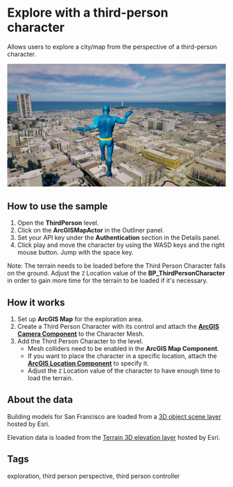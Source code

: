 # Explore with a third-person character

Allows users to explore a city/map from the perspective of a third-person character.

![Image of Third Person Controller](ThirdPersonController.png)

## How to use the sample

1. Open the **ThirdPerson** level.
2. Click on the **ArcGISMapActor** in the Outliner panel.
3. Set your API key under the **Authentication** section in the Details panel.
4. Click play and move the character by using the WASD keys and the right mouse button. Jump with the space key.

Note: The terrain needs to be loaded before the Third Person Character falls on the ground. Adjust the `Z` Location value of the **BP_ThirdPersonCharacter** in order to gain more time for the terrain to be loaded if it's necessary.


## How it works

1. Set up **ArcGIS Map** for the exploration area.
2. Create a Third Person Character with its control and attach the [**ArcGIS Camera Component**](https://developers.arcgis.com/unreal-engine/maps/camera/#arcgis-camera-component) to the Character Mesh. 
3. Add the Third Person Character to the level.
   - Mesh colliders need to be enabled in the **ArcGIS Map Component**.
   - If you want to place the character in a specific location, attach the [**ArcGIS Location Component**](https://developers.arcgis.com/unreal-engine/maps/location-component/) to specify it.
   - Adjust the `Z` Location value of the character to have enough time to load the terrain.

## About the data

Building models for San Francisco are loaded from a [3D object scene layer](https://tiles.arcgis.com/tiles/z2tnIkrLQ2BRzr6P/arcgis/rest/services/SanFrancisco_Bldgs/SceneServer) hosted by Esri.

Elevation data is loaded from the [Terrain 3D elevation layer](https://www.arcgis.com/home/item.html?id=7029fb60158543ad845c7e1527af11e4) hosted by Esri.

## Tags

exploration, third person perspective, third person controller
